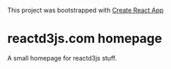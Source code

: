 This project was bootstrapped with [Create React App](https://github.com/facebookincubator/create-react-app)

# reactd3js.com homepage

A small homepage for reactd3js stuff.
